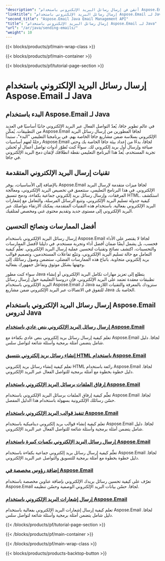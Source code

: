 ```yaml
---
"description": "أتقن فن إرسال رسائل البريد الإلكتروني باستخدام Aspose.Email لجافا مع هذه الدروس التعليمية الشاملة. تعلم صياغة رسائل البريد الإلكتروني وإرسالها بسهولة."
"linktitle": "إرسال رسائل البريد الإلكتروني باستخدام Aspose.Email لـ Java"
"second_title": "Aspose.Email Java Email Management API"
"title": "إرسال رسائل البريد الإلكتروني باستخدام Aspose.Email لـ Java"
"url": "/ar/java/sending-emails/"
"weight": 10
---
```


{{< blocks/products/pf/main-wrap-class >}}

{{< blocks/products/pf/main-container >}}

{{< blocks/products/pf/tutorial-page-section >}}

# إرسال رسائل البريد الإلكتروني باستخدام Aspose.Email لـ Java



## البدء باستخدام Aspose.Email لـ Java

في عالم تطوير جافا، يُعدّ التواصل الفعال عبر البريد الإلكتروني جانبًا أساسيًا في العديد من التطبيقات. يُمكّن Aspose.Email لجافا المطورين من إرسال رسائل البريد الإلكتروني بسلاسة ضمن مشاريع جافا الخاصة بهم. في برنامجنا التعليمي "البدء"، ستبدأ رحلةً لفهم أساسيات Aspose.Email لجافا، بدءًا من إعداد بيئة جافا الخاصة بك وحتى صياغة وإرسال أول بريد إلكتروني لك. سواءً كنت تُطوّر أدوات تواصل أعمال أو تُحسّن تجربة المستخدم، يُعدّ هذا البرنامج التعليمي نقطة انطلاقك لإتقان دمج البريد الإلكتروني في جافا.

## تقنيات إرسال البريد الإلكتروني المتقدمة

بالإضافة إلى الأساسيات، يوفر Aspose.Email لجافا ميزات متقدمة لإرسال البريد الإلكتروني. في هذا البرنامج التعليمي، ستتعمق في تخصيص البريد الإلكتروني، ومعالجة المرفقات، وإرسال رسائل بريد إلكتروني جماعية بكفاءة، ودمج تنسيق HTML. استكشف كيفية جدولة تسليم البريد الإلكتروني، وتتبع الرسائل المرسلة، والتعامل مع إشعارات البريد الإلكتروني بفعالية. باستخدام هذه التقنيات المتقدمة، يمكنك الارتقاء بتواصلك عبر البريد الإلكتروني إلى مستوى جديد وتقديم محتوى غني ومخصص لمتلقيك.

## أفضل الممارسات ونصائح التحسين

إرسال رسائل البريد الإلكتروني باستخدام Aspose.Email لجافا لا يقتصر على الأداء فحسب، بل يشمل أيضًا ضمان أفضل أداء وتجربة مستخدم. في دليلنا لأفضل الممارسات والتحسينات، اكتشف نصائح وتقنيات لتحسين عملية إرسال البريد الإلكتروني. تعلّم كيفية التعامل مع حالة تسليم البريد الإلكتروني، وتتبّع تفاعلات المستخدمين، وتصميم قوالب بريد إلكتروني متجاوبة. باتباع هذه الممارسات الفضلى، ستضمن وصول رسائلك إلى وجهتها بشكل موثوق وتفاعل جمهورك بفعالية.

سواء كنت مطور Java يتطلع إلى تعزيز مهارات تكامل البريد الإلكتروني أو إنشاء تطبيقات معقدة تعتمد على البريد الإلكتروني، فإن دروسنا التعليمية حول إرسال رسائل البريد الإلكتروني باستخدام Aspose.Email لـ Java ستزودك بالمعرفة والتقنيات اللازمة للتفوق في الاتصالات عبر البريد الإلكتروني ضمن مشاريع Java الخاصة بك.

## إرسال رسائل البريد الإلكتروني باستخدام Aspose.Email لدروس Java
### [إرسال رسائل البريد الإلكتروني بنص عادي باستخدام Aspose.Email](./sending-plain-text-emails/)
تعلم كيفية إرسال رسائل بريد إلكتروني بنص عادي بكفاءة مع Aspose.Email لجافا. دليل شامل يتضمن أمثلة برمجية وأسئلة شائعة لتواصل سلس.
### [إنشاء رسائل بريد إلكتروني بتنسيق HTML باستخدام Aspose.Email](./creating-html-formatted-emails/)
تعلم كيفية إنشاء رسائل بريد إلكتروني HTML رائعة باستخدام Aspose.Email لجافا. دليل خطوة بخطوة مع أمثلة برمجية للتواصل الفعال عبر البريد الإلكتروني.
### [إرفاق الملفات برسائل البريد الإلكتروني باستخدام Aspose.Email](./attaching-files-to-emails-using-aspose-email/)
تعلّم كيفية إرفاق الملفات برسائل البريد الإلكتروني باستخدام Aspose.Email لجافا. حسّن رسائلك الإلكترونية بسهولة باستخدام هذا الدليل المفصل.
### [تنفيذ قوالب البريد الإلكتروني باستخدام Aspose.Email](./implementing-email-templates/)
تعلم كيفية إنشاء قوالب بريد إلكتروني ديناميكية باستخدام Aspose.Email لجافا. دليل شامل يتضمن أمثلة برمجية وأسئلة شائعة للتواصل الفعال عبر البريد الإلكتروني.
### [إرسال رسائل البريد الإلكتروني بكميات كبيرة باستخدام Aspose.Email](./bulk-email-sending/)
تعلّم كيفية إرسال رسائل بريد إلكتروني جماعية بكفاءة باستخدام Aspose.Email لجافا. دليل خطوة بخطوة مع أمثلة برمجية للتسويق والتواصل عبر البريد الإلكتروني.
### [إضافة رؤوس مخصصة في Aspose.Email](./adding-custom-headers-in-aspose-email/)
تعرّف على كيفية تحسين رسائل بريدك الإلكتروني بإضافة عناوين مخصصة باستخدام Aspose.Email لجافا. حسّن بيانات البريد الإلكتروني الوصفية وحسّن تنظيمه.
### [إرسال إشعارات البريد الإلكتروني باستخدام Aspose.Email](./sending-email-notifications/)
تعلم كيفية إرسال إشعارات البريد الإلكتروني بفعالية باستخدام Aspose.Email لجافا. دليل شامل يتضمن أمثلة برمجية وأسئلة شائعة لتواصل سلس.

{{< /blocks/products/pf/tutorial-page-section >}}

{{< /blocks/products/pf/main-container >}}

{{< /blocks/products/pf/main-wrap-class >}}

{{< blocks/products/products-backtop-button >}}